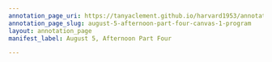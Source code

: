 ```yaml
---
annotation_page_uri: https://tanyaclement.github.io/harvard1953/annotations/august-5-afternoon-part-four-canvas-1-program.json
annotation_page_slug: august-5-afternoon-part-four-canvas-1-program
layout: annotation_page
manifest_label: August 5, Afternoon Part Four

---
```

